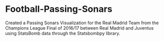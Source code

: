 # Football-Passing-Sonars
Created a Passing Sonars Visualization for the Real Madrid Team from the Champions League Final of 2016/17 between Real Madrid and Juventus using StatsBomb data through the Statsbombpy library.
